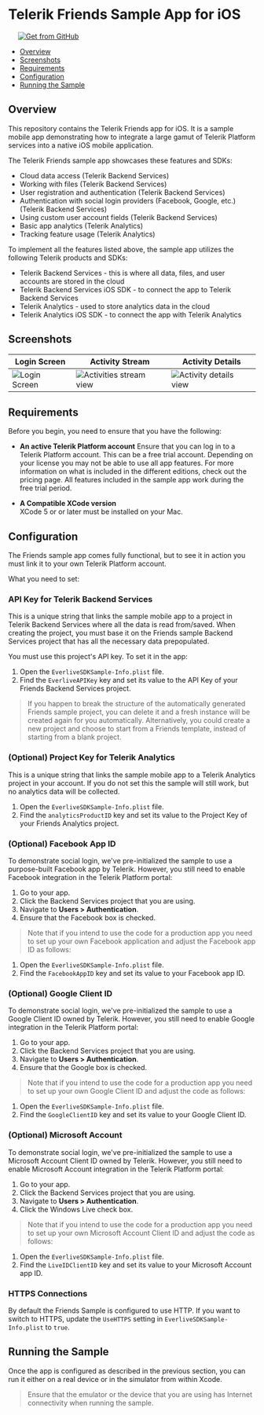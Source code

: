 
# Telerik Friends Sample App for iOS

<a href="https://github.com/telerik/platform-friends-ios" target="_blank"><img style="padding-left:20px" src="http://docs.telerik.com/platform/samples/images/get-github.png" alt="Get from GitHub" title="Get from GitHub"></a>

* [Overview](#overview)
* [Screenshots](#screenshots)
* [Requirements](#requirements)
* [Configuration](#configuration)
* [Running the Sample](#running-the-sample)

## Overview

This repository contains the Telerik Friends app for iOS. It is a sample mobile app demonstrating how to integrate a large gamut of Telerik Platform services into a native iOS mobile application.

The Telerik Friends sample app showcases these features and SDKs:

- Cloud data access (Telerik Backend Services)
- Working with files (Telerik Backend Services)
- User registration and authentication (Telerik Backend Services)
- Authentication with social login providers (Facebook, Google, etc.) (Telerik Backend Services)
- Using custom user account fields (Telerik Backend Services)
- Basic app analytics (Telerik Analytics)
- Tracking feature usage (Telerik Analytics)

To implement all the features listed above, the sample app utilizes the following Telerik products and SDKs:

- Telerik Backend Services - this is where all data, files, and user accounts are stored in the cloud
- Telerik Backend Services iOS SDK - to connect the app to Telerik Backend Services
- Telerik Analytics - used to store analytics data in the cloud
- Telerik Analytics iOS SDK - to connect the app with Telerik Analytics

## Screenshots

Login Screen|Activity Stream|Activity Details
---|---|---
![Login Screen](https://raw.githubusercontent.com/telerik/platform-friends-ios/master/screenshots/ios-login-screen.png)|![Activities stream view](https://raw.githubusercontent.com/telerik/platform-friends-ios/master/screenshots/ios-activities-stream.png)|![Activity details view](https://raw.githubusercontent.com/telerik/platform-friends-ios/master/screenshots/ios-activity-details.png)


## Requirements

Before you begin, you need to ensure that you have the following:

- **An active Telerik Platform account**
Ensure that you can log in to a Telerik Platform account. This can be a free trial account. Depending on your license you may not be able to use all app features. For more information on what is included in the different editions, check out the pricing page. All features included in the sample app work during the free trial period.

- **A Compatible XCode version**  
XCode 5 or or later must be installed on your Mac.

## Configuration

The Friends sample app comes fully functional, but to see it in action you must link it to your own Telerik Platform account.

What you need to set:

### API Key for Telerik Backend Services

This is a unique string that links the sample mobile app to a project in Telerik Backend Services where all the data is read from/saved. When creating the project, you must base it on the Friends sample Backend Services project that has all the necessary data prepopulated.

You must use this project's API key. To set it in the app:

1. Open the `EverliveSDKSample-Info.plist` file.
2. Find the `EverliveAPIKey` key and set its value to the API Key of your Friends Backend Services project.

> If you happen to break the structure of the automatically generated Friends sample project, you can delete it and a fresh instance will be created again for you automatically. Alternatively, you could create a new project and choose to start from a Friends template, instead of starting from a blank project.

### (Optional) Project Key for Telerik Analytics

This is a unique string that links the sample mobile app to a Telerik Analytics project in your account. If you do not set this the sample will still work, but no analytics data will be collected.
	
1. Open the `EverliveSDKSample-Info.plist` file.
2. Find the `analyticsProductID` key and set its value to the Project Key of your Friends Analytics project.

### (Optional) Facebook App ID
To demonstrate social login, we've pre-initialized the sample to use a purpose-built Facebook app by Telerik. However, you still need to enable Facebook integration in the Telerik Platform portal:

1. Go to your app.
2. Click the Backend Services project that you are using.
3. Navigate to **Users > Authentication**.
4. Ensure that the Facebook box is checked.

> Note that if you intend to use the code for a production app you need to set up your own Facebook application and adjust the Facebook app ID as follows:
	
1. Open the `EverliveSDKSample-Info.plist` file.
2. Find the `FacebookAppID` key and set its value to your Facebook app ID.

### (Optional) Google Client ID

To demonstrate social login, we've pre-initialized the sample to use a Google Client ID owned by Telerik. However, you still need to enable Google integration in the Telerik Platform portal:

1. Go to your app.
2. Click the Backend Services project that you are using.
3. Navigate to **Users > Authentication**.
4. Ensure that the Google box is checked.

> Note that if you intend to use the code for a production app you need to set up your own Google Client ID and adjust the code as follows:

1. Open the `EverliveSDKSample-Info.plist` file.
2. Find the `GoogleClientID` key and set its value to your Google Client ID.

### (Optional) Microsoft Account

To demonstrate social login, we've pre-initialized the sample to use a  Microsoft Account Client ID owned by Telerik. However, you still need to enable Microsoft Account integration in the Telerik Platform portal:

1. Go to your app.
2. Click the Backend Services project that you are using.
3. Navigate to **Users > Authentication**.
4. Click the Windows Live check box.

> Note that if you intend to use the code for a production app you need to set up your own Microsoft Account Client ID and adjust the code as follows:

1. Open the `EverliveSDKSample-Info.plist` file.
2. Find the `LiveIDClientID` key and set its value to your Microsoft Account app ID.

### HTTPS Connections

By default the Friends Sample is configured to use HTTP. If you want to switch to HTTPS, update the `UseHTTPS` setting in `EverliveSDKSample-Info.plist` to `true`.

## Running the Sample

Once the app is configured as described in the previous section, you can run it either on a real device or in the simulator from within Xcode.

> Ensure that the emulator or the device that you are using has Internet connectivity when running the sample.

